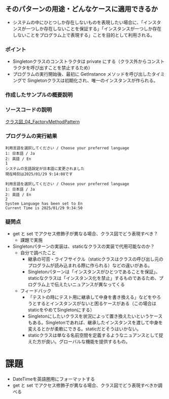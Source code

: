 ## そのパターンの用途・どんなケースに適用できるか
- システムの中にひとつしか存在しないものを表現したい場合に、「インスタンスが一つしか存在しないことを保証する」「インスタンスが一つしか存在しないことをプログラム上で表現する」ことを目的として利用される。

### ポイント
- Singletonクラスのコンストラクタは private にする（クラス外からコンストラクタを呼び出すことを禁止するため）
- プログラムの実行開始後、最初に GetInstance メソッドを呼び出したタイミングで Singletonクラスは初期化され、唯一のインスタンスが作られる。

### 作成したサンプルの概要説明
### ソースコードの説明
[クラス図_04_FactoryMethodPattern](https://app.diagrams.net/#G1tgGOTJkjeALWFz7hoxEG2k6krkbFmu5A#%7B%22pageId%22%3A%22JcSdK4W69RJBayl5DJMe%22%7D)

### プログラムの実行結果
```
利用言語を選択してください / Choose your preferred language
1: 日本語 / Ja
2: 英語 / En
1
システムの言語設定が日本語に変更されました
現在時刻は2025/01/29 9:14:08です
```

```
利用言語を選択してください / Choose your preferred language
1: 日本語 / Ja
2: 英語 / En
2
System Language has been set to En
Current Time is 2025/01/29 9:34:50
```
### 疑問点
- get と set でアクセス修飾子が異なる場合、クラス図でどう表現すべき？
  - 課題で実施
- Singletonパターンの実装は、staticなクラスの実装で代用可能なのか？
  - 自分で調べたこと
    - 継承の可否・ライフサイクル（staticクラスはクラスの呼び出し元のプログラムが読み込まれる際に作られる）などの違いがある。
    - Singletonパターンは「インスタンスがひとつであることを保証」、staticなクラスは「インスタンス化を禁止」するものであるため、プログラム上で伝えたいニュアンスが異なってくる
  - フィードバック
    - 「テストの時にテスト用に継承して中身を書き換える」などをやろうとするとインスタンスがないと困るケースがある（この場合はstaticをやめてSingletonにする）
    - Singletonにしたいクラスを状況によって置き換えたいというケースもある。Singletonであれば、継承したインスタンスを渡して中身を変えるとかが柔軟にできる。staticだとそうはいかない。
    - staticクラスは単なる名前空間を定義するようなニュアンスとして捉えた方が良い。グローバルな機能を提供するもの。

# 課題
- DateTimeを英語圏用にフォーマットする
- get と set でアクセス修飾子が異なる場合、クラス図でどう表現すべきか調べる
